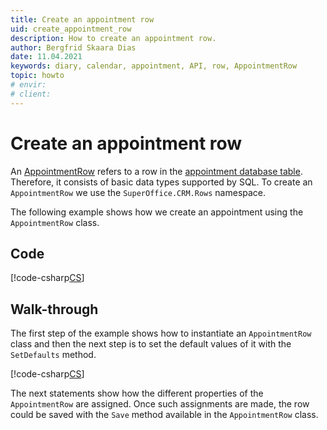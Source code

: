 ```yaml
---
title: Create an appointment row
uid: create_appointment_row
description: How to create an appointment row.
author: Bergfrid Skaara Dias
date: 11.04.2021
keywords: diary, calendar, appointment, API, row, AppointmentRow
topic: howto
# envir:
# client:
---
```


# Create an appointment row

An [AppointmentRow][2] refers to a row in the [appointment database table][1]. Therefore, it consists of basic data types supported by SQL. To create an `AppointmentRow` we use the `SuperOffice.CRM.Rows` namespace.

The following example shows how we create an appointment using the `AppointmentRow` class.

## Code

[!code-csharp[CS](includes/create-apt-row.cs)]

## Walk-through

The first step of the example shows how to instantiate an `AppointmentRow` class and then the next step is to set the default values of it with the `SetDefaults` method.

[!code-csharp[CS](includes/create-apt-row.cs?range=6,9)]

The next statements show how the different properties of the `AppointmentRow` are assigned. Once such assignments are made, the row could be saved with the `Save` method available in the `AppointmentRow` class.

<!-- Referenced links -->
[1]: ../../../database/tables/appointment.md
[2]: <xref:SuperOffice.CRM.Rows.AppointmentRow>
